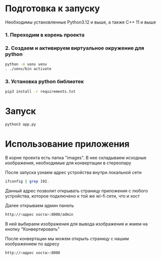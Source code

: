 # Подготовка к запуску
Необходимы установленные Python3.12 и выше, а также C++ 11 и выше

### 1. Переходим в корень проекта

### 2. Создаем и активируем виртуальное окружение для python
```bash
python -m venv venv
. ./venv/bin activate
```

### 3. Установка python библиотек
```bash
pip3 install -r requirements.txt
```

# Запуск

```bash
python3 app.py
```

# Использование приложения

В корне проекта есть папка "images". В нее складываем исходные изображения, необходимые для конвертации в стереопару

После запуска узнаем адрес устройства внутри локальной сети

```bash
ifconfig | grep 192.
```

Данный адрес позволит открывать страницу приложения с любого устройства, 
которое подключено к той же wi-fi сети, что и хост

Далее открываем админ панель
```bash
http://<адрес хоста>:8000/admin
```

В ней выбираем изображения для вывода изображения и жмем на кнопку "Конвертировать"

После конвертации мы можем открыть страницу с нашим изображением по адресу

```bash
http://<адрес хоста>:8000
```
